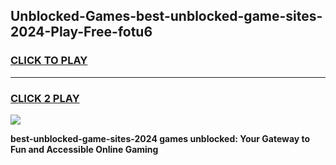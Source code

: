 
## Unblocked-Games-best-unblocked-game-sites-2024-Play-Free-fotu6
<h3>
<a href="https://premium76.site?title=best-unblocked-game-sites-2024&ref=15A">CLICK TO PLAY</a></h3>
<hr>

<h3>
<a href="https://premium76.site?title=best-unblocked-game-sites-2024&ref=15A">CLICK 2 PLAY</a>
  
</h3>

<a href="https://premium76.site?title=best-unblocked-game-sites-2024&ref=15A"><img src="https://clearcache.store/games.png"></a>


**best-unblocked-game-sites-2024 games unblocked: Your Gateway to Fun and Accessible Online Gaming**
